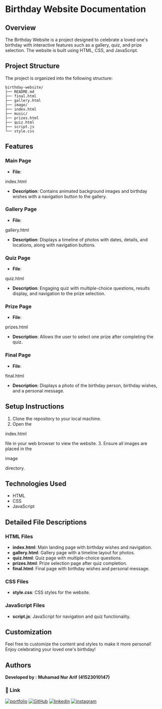 # Birthday Website Documentation

## Overview

The Birthday Website is a project designed to celebrate a loved one's birthday with interactive features such as a gallery, quiz, and prize selection. The website is built using HTML, CSS, and JavaScript.

## Project Structure

The project is organized into the following structure:

```
birthday-website/
├── README.md
├── final.html
├── gallery.html
├── image/
├── index.html
├── music/
├── prizes.html
├── quiz.html
├── script.js
└── style.css
```

## Features

### Main Page

- **File**: 

index.html


- **Description**: Contains animated background images and birthday wishes with a navigation button to the gallery.

### Gallery Page

- **File**: 

gallery.html


- **Description**: Displays a timeline of photos with dates, details, and locations, along with navigation buttons.

### Quiz Page

- **File**: 

quiz.html


- **Description**: Engaging quiz with multiple-choice questions, results display, and navigation to the prize selection.

### Prize Page

- **File**: 

prizes.html


- **Description**: Allows the user to select one prize after completing the quiz.

### Final Page

- **File**: 

final.html


- **Description**: Displays a photo of the birthday person, birthday wishes, and a personal message.

## Setup Instructions

1. Clone the repository to your local machine.
2. Open the 

index.html

 file in your web browser to view the website.
3. Ensure all images are placed in the 

image

 directory.

## Technologies Used

- HTML
- CSS
- JavaScript

## Detailed File Descriptions

### HTML Files

- **index.html**: Main landing page with birthday wishes and navigation.
- **gallery.html**: Gallery page with a timeline layout for photos.
- **quiz.html**: Quiz page with multiple-choice questions.
- **prizes.html**: Prize selection page after quiz completion.
- **final.html**: Final page with birthday wishes and personal message.

### CSS Files

- **style.css**: CSS styles for the website.

### JavaScript Files

- **script.js**: JavaScript for navigation and quiz functionality.

## Customization

Feel free to customize the content and styles to make it more personal! Enjoy celebrating your loved one's birthday!

## Authors
**Developed by :**
**Muhamad Nur Arif**
**(41523010147)**

### 🔗 Link
[![portfolio](https://img.shields.io/badge/my_portfolio-000?style=for-the-badge&logo=ko-fi&logoColor=white)](https://arifsuz.vercel.app/)
[![GitHub](https://img.shields.io/badge/GitHub-100000?style=for-the-badge&logo=github&logoColor=white)](https://github.com/arifsuz)
[![linkedin](https://img.shields.io/badge/LinkedIn-0077B5?style=for-the-badge&logo=linkedin&logoColor=white)](https://www.linkedin.com/in/marif8/)
[![instagram](https://img.shields.io/badge/Instagram-E4405F?style=for-the-badge&logo=instagram&logoColor=white)](https://www.instagram.com/arif_suz/)